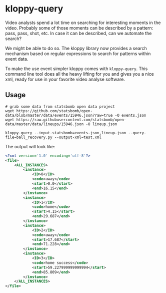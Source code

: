 # kloppy-query

Video analysts spend a lot time on searching for interesting moments in the video. Probably some of those moments can be described by a pattern: pass, pass, shot, etc. In case it can be described, can we automate the search?

We might be able to do so. The kloppy library now provides a search mechanism based on regular expressions to search for patterns within event data.

To make the use event simpler kloppy comes with `kloppy-query`. This command line tool does all the heavy lifting for you and gives you a nice xml, ready for use in your favorite video analyse software.

## Usage 

```shell script
# grab some data from statsbomb open data project
wget https://github.com/statsbomb/open-data/blob/master/data/events/15946.json?raw=true -O events.json
wget https://raw.githubusercontent.com/statsbomb/open-data/master/data/lineups/15946.json -O lineup.json

kloppy-query --input-statsbomb=events.json,lineup.json --query-file=ball_recovery.py --output-xml=test.xml
```

The output will look like:

```xml
<?xml version='1.0' encoding='utf-8'?>
<file>
    <ALL_INSTANCES>
        <instance>
            <ID>0</ID>
            <code>away</code>
            <start>0.0</start>
            <end>16.15</end>
        </instance>
        <instance>
            <ID>1</ID>
            <code>home</code>
            <start>4.15</start>
            <end>29.687</end>
        </instance>
        <instance>
            <ID>2</ID>
            <code>away</code>
            <start>17.687</start>
            <end>71.228</end>
        </instance>
        <instance>
            <ID>3</ID>
            <code>home success</code>
            <start>59.227999999999994</start>
            <end>85.809</end>
        </instance>
    </ALL_INSTANCES>
</file>
```